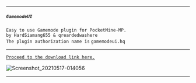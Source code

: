 
---

##### `GamemodeUI`<br />
   `Easy to use Gamemode plugin for PocketMine-MP.`<br />
    `by HardSiamang655 & qreardedwashere`<br />
    `The plugin authorization name is` `gamemodeui.hq`

---

[`Proceed to the download link here.`](https://cdn.discordapp.com/attachments/710886479894675577/843614697034743859/GamemodeUI_v0.1.0.phar)

![Screenshot_20210517-014056](https://user-images.githubusercontent.com/78941156/118415101-10aa6080-b6b1-11eb-9c0e-2d3523a04207.png)


---
